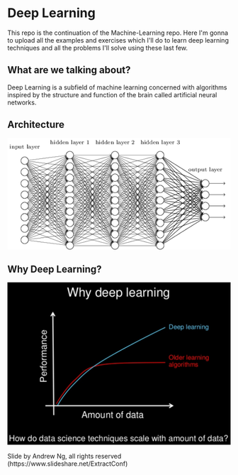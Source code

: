 # Deep Learning
This repo is the continuation of the Machine-Learning repo. Here I'm gonna to upload all the examples and exercises which I'll do to learn deep learning techniques and all the problems I'll solve using these last few.

<h2>What are we talking about?</h2>
<p>Deep Learning is a subfield of machine learning concerned with algorithms inspired by the structure and function of the brain called artificial neural networks.</p>

<h2>Architecture</h2>

![DeepLearning](img/deep_learning.png)

<h2>Why Deep Learning?</h2>

![WhyDL](img/whydl.png)
<p>Slide by Andrew Ng, all rights reserved (<a>https://www.slideshare.net/ExtractConf</a>)</p>

